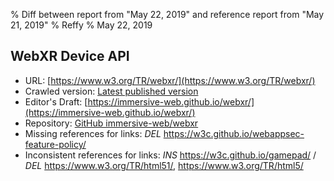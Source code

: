 % Diff between report from "May 22, 2019" and reference report from "May 21, 2019"
% Reffy
% May 22, 2019

## WebXR Device API

- URL: [https://www.w3.org/TR/webxr/](https://www.w3.org/TR/webxr/)
- Crawled version: [Latest published version](https://www.w3.org/TR/2019/WD-webxr-20190521/)
- Editor's Draft: [https://immersive-web.github.io/webxr/](https://immersive-web.github.io/webxr/)
- Repository: [GitHub immersive-web/webxr](https://github.com/immersive-web/webxr)
- Missing references for links: *DEL* https://w3c.github.io/webappsec-feature-policy/
- Inconsistent references for links: *INS* https://w3c.github.io/gamepad/ / *DEL* https://www.w3.org/TR/html51/, https://www.w3.org/TR/html5/


